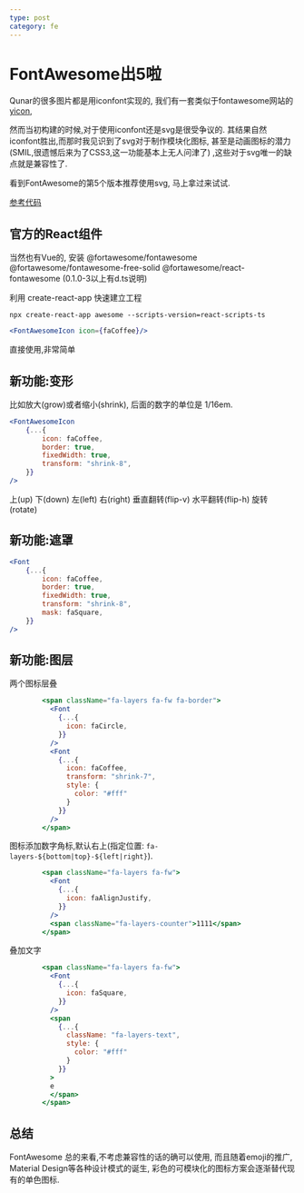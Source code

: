 ```yaml
---
type: post
category: fe
---
```

# FontAwesome出5啦

Qunar的很多图片都是用iconfont实现的,
我们有一套类似于fontawesome网站的[yicon](https://yicon.ymfe.org),

然而当初构建的时候,对于使用iconfont还是svg是很受争议的.
其结果自然iconfont胜出,而那时我见识到了svg对于制作模块化图标,
甚至是动画图标的潜力(SMIL,很遗憾后来为了CSS3,这一功能基本上无人问津了)
,这些对于svg唯一的缺点就是兼容性了.

看到FontAwesome的第5个版本推荐使用svg, 马上拿过来试试.

[参考代码](http://gongbushang.com:3000/gongbushang/fontAweSome5Playground)

## 官方的React组件

当然也有Vue的, 安装 @fortawesome/fontawesome @fortawesome/fontawesome-free-solid @fortawesome/react-fontawesome 
(0.1.0-3以上有d.ts说明)

利用 create-react-app 快速建立工程

```shell
npx create-react-app awesome --scripts-version=react-scripts-ts
```

```jsx
<FontAwesomeIcon icon={faCoffee}/>
```

直接使用,非常简单

## 新功能:变形

比如放大(grow)或者缩小(shrink),
后面的数字的单位是 1/16em.

```jsx
<FontAwesomeIcon
    {...{
        icon: faCoffee,
        border: true,
        fixedWidth: true,
        transform: "shrink-8",
    }}
/>
```

上(up) 下(down) 左(left) 右(right)
垂直翻转(flip-v) 水平翻转(flip-h) 
旋转(rotate) 

## 新功能:遮罩

```jsx
<Font
    {...{
        icon: faCoffee,
        border: true,
        fixedWidth: true,
        transform: "shrink-8",
        mask: faSquare,
    }}
/>
```

## 新功能:图层

两个图标层叠

```jsx
        <span className="fa-layers fa-fw fa-border">
          <Font
            {...{
              icon: faCircle,
            }}
          />
          <Font
            {...{
              icon: faCoffee,
              transform: "shrink-7",
              style: {
                color: "#fff"
              }
            }}
          />
        </span>
```

图标添加数字角标,默认右上(指定位置: `fa-layers-${bottom|top}-${left|right}`).

```jsx
        <span className="fa-layers fa-fw">
          <Font
            {...{
              icon: faAlignJustify,
            }}
          />
          <span className="fa-layers-counter">1111</span>
        </span>
```

叠加文字

```jsx
        <span className="fa-layers fa-fw">
          <Font
            {...{
              icon: faSquare,
            }}
          />
          <span
            {...{
              className: "fa-layers-text",
              style: {
                color: "#fff"
              }
            }}
          >
          e
          </span>
        </span>
```

## 总结

FontAwesome 总的来看,不考虑兼容性的话的确可以使用,
而且随着emoji的推广, Material Design等各种设计模式的诞生,
彩色的可模块化的图标方案会逐渐替代现有的单色图标.
